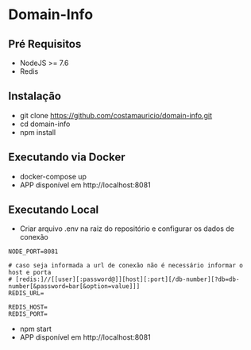 # Domain-Info

## Pré Requisitos

* NodeJS >= 7.6
* Redis

## Instalação

* git clone https://github.com/costamauricio/domain-info.git
* cd domain-info
* npm install

## Executando via Docker

* docker-compose up
* APP disponível em http://localhost:8081

## Executando Local

* Criar arquivo .env na raiz do repositório e configurar os dados de conexão
```
NODE_PORT=8081

# caso seja informada a url de conexão não é necessário informar o host e porta
# [redis:]//[[user][:password@]][host][:port][/db-number][?db=db-number[&password=bar[&option=value]]]
REDIS_URL=

REDIS_HOST=
REDIS_PORT=
```
* npm start
* APP disponível em http://localhost:8081
